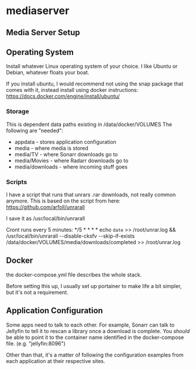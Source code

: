 # mediaserver
## Media Server Setup

## Operating System
Install whatever Linux operating system of your choice. I like Ubuntu or Debian, whatever floats your boat.

If you install ubuntu, I would recommend not using the snap package that comes with it, instead install using docker instructions: https://docs.docker.com/engine/install/ubuntu/

### Storage
This is dependent data paths existing in /data/docker/VOLUMES
The following are "needed":
* appdata - stores application configuration
* media - where media is stored
* media/TV - where Sonarr downloads go to
* media/Movies - where Radarr downloads go to
* media/downloads - where incoming stuff goes

### Scripts
I have a script that runs that unrars .rar downloads, not really common anymore. This is based on the script from here: https://github.com/arfoll/unrarall

I save it as /usr/local/bin/unrarall

Cront runs every 5 minutes:
*/5 * * * * echo `date` >> /root/unrar.log && /usr/local/bin/unrarall --disable-cksfv  --skip-if-exists /data/docker/VOLUMES/media/downloads/completed >> /root/unrar.log

## Docker
the docker-compose.yml file describes the whole stack.

Before setting this up, I usually set up portainer to make life a bit simpler, but it's not a requirement.

## Application Configuration
Some apps need to talk to each other. For example, Sonarr can talk to Jellyfin to tell it to rescan a library once a download is complete. You *should* be able to point it to the container name identified in the docker-compose file.  (e.g. "jellyfin:8096")

Other than that, it's a matter of following the configuration examples from each application at their respective sites.
